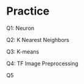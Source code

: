 # Practice  
Q1: Neuron                                          
               
Q2: K Nearest Neighbors        
              
Q3: K-means                       
     
Q4: TF Image Preprocessing                      
      
Q5
